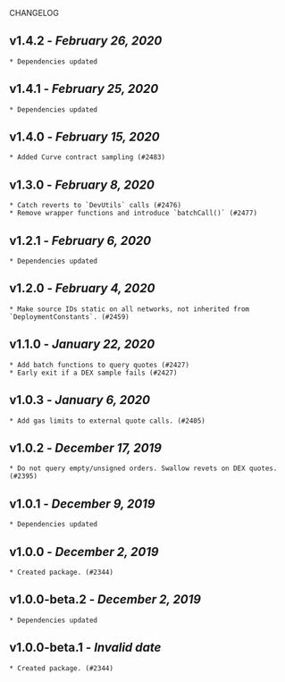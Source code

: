 <!--
changelogUtils.file is auto-generated using the monorepo-scripts package. Don't edit directly.
Edit the package's CHANGELOG.json file only.
-->

CHANGELOG

## v1.4.2 - _February 26, 2020_

    * Dependencies updated

## v1.4.1 - _February 25, 2020_

    * Dependencies updated

## v1.4.0 - _February 15, 2020_

    * Added Curve contract sampling (#2483)

## v1.3.0 - _February 8, 2020_

    * Catch reverts to `DevUtils` calls (#2476)
    * Remove wrapper functions and introduce `batchCall()` (#2477)

## v1.2.1 - _February 6, 2020_

    * Dependencies updated

## v1.2.0 - _February 4, 2020_

    * Make source IDs static on all networks, not inherited from `DeploymentConstants`. (#2459)

## v1.1.0 - _January 22, 2020_

    * Add batch functions to query quotes (#2427)
    * Early exit if a DEX sample fails (#2427)

## v1.0.3 - _January 6, 2020_

    * Add gas limits to external quote calls. (#2405)

## v1.0.2 - _December 17, 2019_

    * Do not query empty/unsigned orders. Swallow revets on DEX quotes. (#2395)

## v1.0.1 - _December 9, 2019_

    * Dependencies updated

## v1.0.0 - _December 2, 2019_

    * Created package. (#2344)

## v1.0.0-beta.2 - _December 2, 2019_

    * Dependencies updated

## v1.0.0-beta.1 - _Invalid date_

    * Created package. (#2344)
